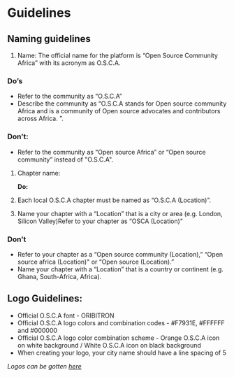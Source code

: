 # Guidelines

## Naming guidelines

1. Name: The official name for the platform is “Open Source Community Africa” with its acronym as O.S.C.A.

### Do’s

* Refer to the community as “O.S.C.A”
* Describe the community as “O.S.C.A stands for Open source community Africa and is a community of Open source advocates and contributors across Africa. ”.

### Don’t:

* Refer to the community as “Open source Africa” or “Open source community” instead of "O.S.C.A".

1. Chapter name:

   **Do:**

2. Each local O.S.C.A chapter must be named as “O.S.C.A \(Location\)”.
3. Name your chapter with a “Location” that is a city or area \(e.g. London, Silicon Valley\)Refer to your chapter as “OSCA \(Location\)"

### Don’t

* Refer to your chapter as a “Open source community \(Location\),” “Open source africa \(Location\)" or “Open source \(Location\).”
* Name your chapter with a “Location” that is a country or continent \(e.g. Ghana, South-Africa, Africa\).

## Logo Guidelines:

* Official O.S.C.A font - ORIBITRON
* Official O.S.C.A logo colors and combination codes - \#F7931E, \#FFFFFF and \#000000
* Official O.S.C.A logo color combination scheme - Orange O.S.C.A icon on white background /  White O.S.C.A icon on black background
* When creating your logo, your city name should have a line spacing of 5

_Logos can be gotten_ [_here_](https://raw.githubusercontent.com/oscommunityafrica/docs/master/logo/osca.png)

